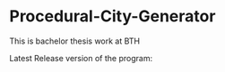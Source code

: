 # Procedural-City-Generator
This is bachelor thesis work at BTH


Latest Release version of the program: 
